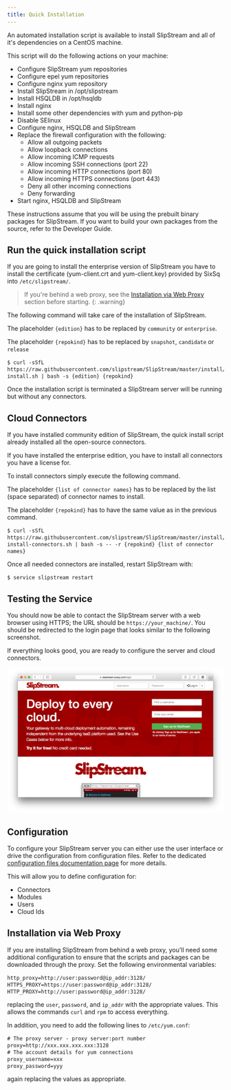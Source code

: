 ```yaml
---
title: Quick Installation
---
```


An automated installation script is available to install SlipStream and all of
it's dependencies on a CentOS machine.

This script will do the following actions on your machine:

- Configure SlipStream yum repositories
- Configure epel yum repositories
- Configure nginx yum repository
- Install SlipStream in /opt/slipstream
- Install HSQLDB in /opt/hsqldb
- Install nginx
- Install some other dependencies with yum and python-pip
- Disable SElinux
- Configure nginx, HSQLDB and SlipStream
- Replace the firewall configuration with the following:
  - Allow all outgoing packets
  - Allow loopback connections
  - Allow incoming ICMP requests
  - Allow incoming SSH connections (port 22)
  - Allow incoming HTTP connections (port 80)
  - Allow incoming HTTPS connections (port 443)
  - Deny all other incoming connections
  - Deny forwarding
- Start nginx, HSQLDB and SlipStream

These instructions assume that you will be using the prebuilt binary
packages for SlipStream.  If you want to build your own packages from
the source, refer to the Developer Guide.


## Run the quick installation script

If you are going to install the enterprise version of SlipStream you have
to install the certificate (yum-client.crt and yum-client.key) provided by
SixSq into `/etc/slipstream/`.

> If you're behind a web proxy, see the [Installation via Web Proxy](#proxy_section)
> section before starting.
{: .warning}

The following command will take care of the installation of SlipStream.

The placeholder `{edition}` has to be replaced by `community` or
`enterprise`.

The placeholder `{repokind}` has to be replaced by `snapshot`,
`candidate` or `release`

    $ curl -sSfL https://raw.githubusercontent.com/slipstream/SlipStream/master/install/slipstream-install.sh | bash -s {edition} {repokind}

Once the installation script is terminated a SlipStream server will be
running but without any connectors.

## Cloud Connectors

If you have installed community edition of SlipStream, the quick install 
script already installed all the open-source connectors.

If you have installed the enterprise edition, you have to install all
connectors you have a license for.

To install connectors simply execute the following command.

The placeholder `{list of connector names}` has to be replaced by the
list (space separated) of connector names to install.

The placeholder `{repokind}` has to have the same value as in the previous command.

    $ curl -sSfL https://raw.githubusercontent.com/slipstream/SlipStream/master/install/ss-install-connectors.sh | bash -s -- -r {repokind} {list of connector names}

Once all needed connectors are installed, restart SlipStream with:

    $ service slipstream restart

## Testing the Service

You should now be able to contact the SlipStream server with a web
browser using HTTPS; the URL should be `https://your_machine/`.
You should be redirected to the login page that looks similar to
the following screenshot.

If everything looks good, you are ready to configure the server and
cloud connectors.

![SlipStream Login Page](images/screenshot-login.png)

## Configuration<a name="configuration"></a>

To configure your SlipStream server you can either use the user interface or
drive the configuration from configuration files. Refer to the dedicated
[configuration files documentation page](/documentation/developer_guide/configuration_files.html)
for more details.

This will allow you to define configuration for:

 - Connectors
 - Modules
 - Users
 - Cloud Ids

## Installation via Web Proxy<a name="proxy_section">

If you are installing SlipStream from behind a web proxy, you'll
need some additional configuration to ensure that the scripts and
packages can be downloaded through the proxy.  Set the following
environmental variables:

    http_proxy=http://user:password@ip_addr:3128/
    HTTPS_PROXY=https://user:password@ip_addr:3128/
    HTTP_PROXY=http://user:password@ip_addr:3128/

replacing the `user`, `password`, and `ip_addr` with the appropriate
values.  This allows the commands `curl` and `rpm` to access
everything. 

In addition, you need to add the following lines to `/etc/yum.conf`:

    # The proxy server - proxy server:port number
    proxy=http://xxx.xxx.xxx.xxx:3128
    # The account details for yum connections
    proxy_username=xxx
    proxy_password=yyy

again replacing the values as appropriate.

